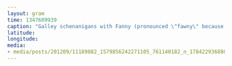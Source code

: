 ```yaml
---
layout: gram
time: 1347609939
caption: "Galley schenanigans with Fanny (pronounced \"fawny\" because she's Hungarian)."
latitude: 
longitude: 
media:
- media/posts/201209/11189882_1579856242271105_761140182_n_17842293688000351.jpg
---
```

